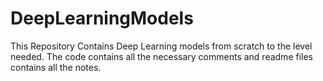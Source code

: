 # DeepLearningModels
This Repository Contains Deep Learning models from scratch to the level needed. The code contains all the necessary comments and  readme files contains all the notes. 
